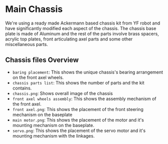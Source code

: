 Main Chassis 
====

We're using a ready made Ackermann based chassis kit from YF robot and have significantly modified each aspect of the chassis. The chassis base plate is made of Aluminum and the rest of the parts involve brass spacers, acrylic top plates, front articulating axel parts and some other miscellaneous parts.


## Chassis files Overview


   - `baring placement`: This shows the unique chassis's bearing arrangement on the front axel wheels.
   - `chassis parts list`: This shows the number of parts and the kit contains.
   - `chassis.png`: Shows overall image of the chassis
   - `front axel wheels assembly`: This shows the assembly mechanism of the front axel.
   - `front axel.png`: This shows the placement of the front steering mechanism on the baseplate
   - `main motor.png`: This shows the placement of the motor and it's mounting mechanism on the baseplate.
   - `servo.png`: This shows the placement of the servo motor and it's mounting mechanism with the linkages.





    
      


